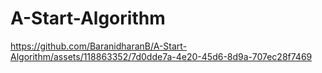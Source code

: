 # A-Start-Algorithm

https://github.com/BaranidharanB/A-Start-Algorithm/assets/118863352/7d0dde7a-4e20-45d6-8d9a-707ec28f7469
